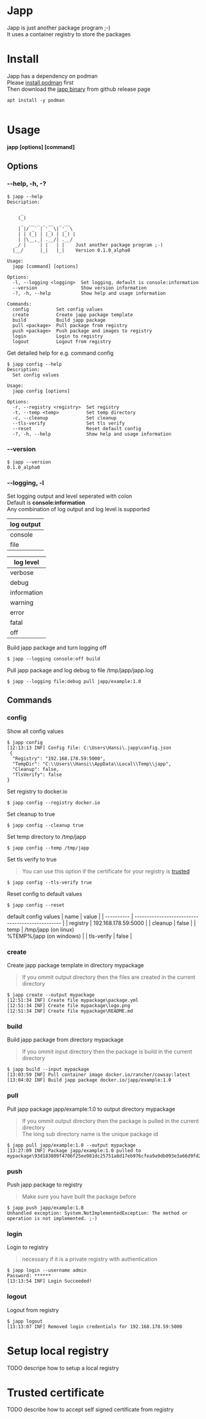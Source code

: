 # Japp
Japp is just another package program ;-)  
It uses a container registry to store the packages  

# Install
Japp has a dependency on podman  
Please [install podman](https://podman.io/docs/installation) first  
Then download the [japp binary](https://github.com/bihalu/japp/releases) from github release page
```
apt install -y podman


```

# Usage
**japp [options] [command]**

## Options

### --help, -h, -?
```
$ japp --help
Description:

     _
    (_)
     _  __ _ _ __  _ __
    | |/ _` | '_ \| '_ \
    | | (_| | |_) | |_) |
    | |\__,_| .__/| .__/
   _/ |     | |   | |    Just another package program ;-)
  |__/      |_|   |_|    Version 0.1.0_alpha0

Usage:
  japp [command] [options]

Options:
  -l, --logging <logging>  Set logging, default is console:information
  --version                Show version information
  -?, -h, --help           Show help and usage information

Commands:
  config          Set config values
  create          Create japp package template
  build           Build japp package
  pull <package>  Pull package from registry
  push <package>  Push package and images to registry
  login           Login to registry
  logout          Logout from registry
```

Get detailed help for e.g. command config
```
$ japp config --help
Description:
  Set config values

Usage:
  japp config [options]

Options:
  -r, --registry <registry>  Set registry
  -t, --temp <temp>          Set temp directory
  -c, --cleanup              Set cleanup
  --tls-verify               Set tls verify
  --reset                    Reset default config
  -?, -h, --help             Show help and usage information
```

### --version
```
$ japp --version
0.1.0_alpha0
```

### --logging, -l
Set logging output and level seperated with colon  
Default is **console:information**  
Any combination of log output and log level is supported  

| log output  |
| ----------- |
| console     |
| file        |

| log level   |
| ----------- |
| verbose     |
| debug       |
| information |
| warning     |
| error       |
| fatal       |
| off         |

Build japp package and turn logging off
```
$ japp --logging console:off build
```

Pull japp package and log debug to file /tmp/japp/japp.log
```
$ japp --logging file:debug pull japp/example:1.0
```

## Commands

### config
Show all config values
```
$ japp config
[12:13:13 INF] Config file: C:\Users\Hansi\.japp\config.json
 {
  "Registry": "192.168.178.59:5000",
  "TempDir": "C:\\Users\\Hansi\\AppData\\Local\\Temp\\japp",
  "Cleanup": false,
  "TlsVerify": false
}
```

Set registry to docker.io
```
$ japp config --registry docker.io
```

Set cleanup to true
```
$ japp config --cleanup true
```

Set temp directory to /tmp/japp
```
$ japp config --temp /tmp/japp
```

Set tls verify to true  
> You can use this option if the certificate for your registry is [trusted](#trusted-certificate)
```
$ japp config --tls-verify true
```

Reset config to default values
```
$ japp config --reset
```

default config values
| name       | value                                            |
| ---------- | ------------------------------------------------ |
| registry   | 192.168.178.59:5000                              |
| cleanup    | false                                            |
| temp       | /tmp/japp (on linux)<br>%TEMP%/japp (on windows) |
| tls-verify | false                                            |

### create
Create japp package template in directory mypackage  
> If you ommit output directory then the files are created in the current directory
```
$ japp create --output mypackage
[12:51:34 INF] Create file mypackage\package.yml
[12:51:34 INF] Create file mypackage\logo.png
[12:51:34 INF] Create file mypackage\README.md
```

### build
Build japp package from directory mypackage  
> If you ommit input directory then the package is build in the current directory
```
$ japp build --input mypackage
[13:03:59 INF] Pull container image docker.io/rancher/cowsay:latest
[13:04:02 INF] Build japp package docker.io/japp/example:1.0
```

### pull
Pull japp package japp/example:1.0 to output directory mypackage
> If you ommit output directory then the package is pulled in the current directory  
> The long sub directory name is the unique package id
```
$ japp pull japp/example:1.0 --output mypackage
[13:27:09 INF] Package japp/example:1.0 pulled to mypackage\93d183809f4706f25ee981dc25751a8d17eb976cfea9a9db093e3a66d9fd276a
```

### push
Push japp package to registry  
> Make sure you have built the package before
```
$ japp push japp/example:1.0
Unhandled exception: System.NotImplementedException: The method or operation is not implemented. ;-)
```

### login
Login to registry  
> necessary if it is a private registry with authentication
```
$ japp login --username admin
Password: ******
[13:13:54 INF] Login Succeeded!
```

### logout
Logout from registry
```
$ japp logout
[13:13:07 INF] Removed login credentials for 192.168.178.59:5000
```

# Setup local registry
TODO descripe how to setup a local registry

# Trusted certificate
TODO describe how to accept self signed certificate from registry
